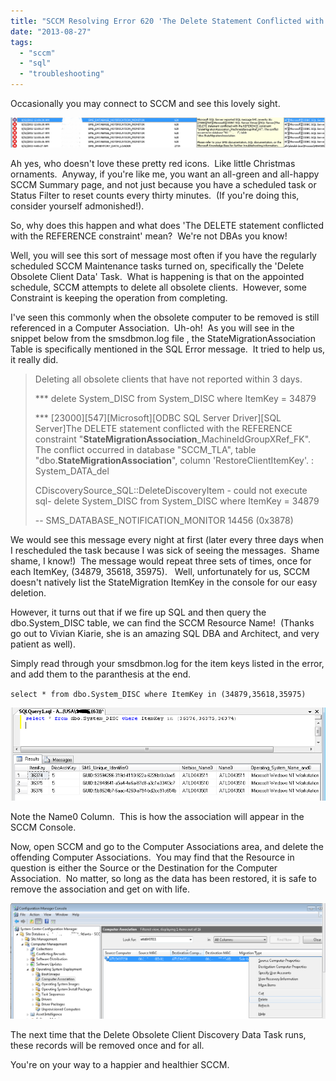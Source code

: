 ```yaml
---
title: "SCCM Resolving Error 620 'The Delete Statement Conflicted with the Reference Constraint…'"
date: "2013-08-27"
tags: 
  - "sccm"
  - "sql"
  - "troubleshooting"
---
```


Occasionally you may connect to SCCM and see this lovely sight.

[![01](images/01.png)](http://foxdeploy.files.wordpress.com/2013/08/01.png)

Ah yes, who doesn't love these pretty red icons.  Like little Christmas ornaments.  Anyway, if you're like me, you want an all-green and all-happy SCCM Summary page, and not just because you have a scheduled task or Status Filter to reset counts every thirty minutes.  (If you're doing this, consider yourself admonished!).

So, why does this happen and what does 'The DELETE statement conflicted with the REFERENCE constraint' mean?  We're not DBAs you know!

Well, you will see this sort of message most often if you have the regularly scheduled SCCM Maintenance tasks turned on, specifically the 'Delete Obsolete Client Data' Task.  What is happening is that on the appointed schedule, SCCM attempts to delete all obsolete clients.  However, some Constraint is keeping the operation from completing.

I've seen this commonly when the obsolete computer to be removed is still referenced in a Computer Association.  Uh-oh!  As you will see in the snippet below from the smsdbmon.log file , the StateMigrationAssociation Table is specifically mentioned in the SQL Error message.  It tried to help us, it really did.

> Deleting all obsolete clients that have not reported within 3 days.
> 
> \*\*\* delete System\_DISC from System\_DISC where ItemKey = 34879
> 
> \*\*\* \[23000\]\[547\]\[Microsoft\]\[ODBC SQL Server Driver\]\[SQL Server\]The DELETE statement conflicted with the REFERENCE constraint "**StateMigrationAssociation**\_MachineIdGroupXRef\_FK". The conflict occurred in database "SCCM\_TLA", table "dbo.**StateMigrationAssociation**", column 'RestoreClientItemKey'. : System\_DATA\_del
> 
> CDiscoverySource\_SQL::DeleteDiscoveryItem - could not execute sql- delete System\_DISC from System\_DISC where ItemKey = 34879
> 
> \-- SMS\_DATABASE\_NOTIFICATION\_MONITOR 14456 (0x3878)

We would see this message every night at first (later every three days when I rescheduled the task because I was sick of seeing the messages.  Shame shame, I know!)  The message would repeat three sets of times, once for each ItemKey, (34879, 35618, 35975).   Well, unfortunately for us, SCCM doesn't natively list the StateMigration ItemKey in the console for our easy deletion.

However, it turns out that if we fire up SQL and then query the dbo.System\_DISC table, we can find the SCCM Resource Name!  (Thanks go out to Vivian Kiarie, she is an amazing SQL DBA and Architect, and very patient as well).

Simply read through your smsdbmon.log for the item keys listed in the error, and add them to the paranthesis at the end.

`select * from dbo.System_DISC where ItemKey in (34879,35618,35975)`

[![02](images/02.png)](http://foxdeploy.files.wordpress.com/2013/08/02.png)

Note the Name0 Column.  This is how the association will appear in the SCCM Console.

Now, open SCCM and go to the Computer Associations area, and delete the offending Computer Associations.  You may find that the Resource in question is either the Source or the Destination for the Computer Association.  No matter, so long as the data has been restored, it is safe to remove the association and get on with life.

[![03](images/03.png)](http://foxdeploy.files.wordpress.com/2013/08/03.png)

The next time that the Delete Obsolete Client Discovery Data Task runs, these records will be removed once and for all.

You're on your way to a happier and healthier SCCM.
